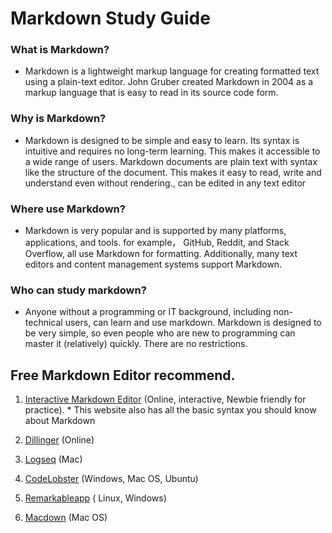 # Markdown Study Guide

### What is Markdown? 
* Markdown is a lightweight markup language for creating formatted text using a plain-text editor. John Gruber created Markdown in 2004 as a markup language that is easy to read in its source code form.

### Why is Markdown?
* Markdown is designed to be simple and easy to learn. Its syntax is intuitive and requires no long-term learning. This makes it accessible to a wide range of users. Markdown documents are plain text with syntax like the structure of the document. This makes it easy to read, write and understand even without rendering., can be edited in any text editor

### Where use Markdown?
* Markdown is very popular and is supported by many platforms, applications, and tools. for example， GitHub, Reddit, and Stack Overflow, all use Markdown for formatting. Additionally, many text editors and content management systems support Markdown.

### Who can study markdown?
* Anyone without a programming or IT background, including non-technical users, can learn and use markdown. Markdown is designed to be very simple, so even people who are new to programming can master it (relatively) quickly. There are no restrictions.

## Free Markdown Editor recommend.

1. [Interactive Markdown Editor]( https://blog.webdevsimplified.com/2023-06/markdown-crash-course/#interactive-markdown-editor)  (Online, interactive, Newbie friendly for practice). 
             * This website also has all the basic syntax you should know about Markdown

2. [Dillinger](https://dillinger.io/) (Online)

3. [Logseq](https://logseq.com/) (Mac)

4. [CodeLobster](https://www.codelobster.com/download.html)
 (Windows, Mac OS, Ubuntu)

5. [Remarkableapp](https://remarkableapp.github.io/) ( Linux, Windows)

6. [Macdown](https://macdown.uranusjr.com/) (Mac OS)

